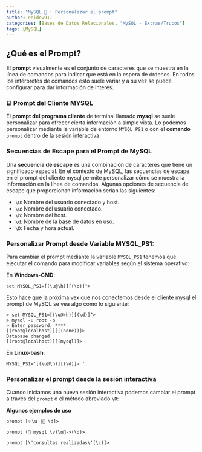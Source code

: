```yaml
---
title: "MySQL 🐬 : Personalizar el prompt"
author: enidev911
categories: [Bases de Datos Relacionales, "MySQL - Extras/Trucos"]
tags: [MySQL]
---
```


## **¿Qué es el Prompt?**

El **prompt** visualmente es el conjunto de caracteres que se muestra en la línea de comandos para indicar que está en la espera de órdenes. En todos los intérpretes de comandos esto suele variar y a su vez se puede configurar para dar información de interés.

### **El Prompt del Cliente MYSQL**

El **prompt del programa cliente** de terminal llamado **mysql** se suele personalizar para ofrecer cierta información a simple vista. Lo podemos personalizar mediante la variable de entorno `MYSQL_PS1` o con el **comando** `prompt` dentro de la sesión interactiva.

### Secuencias de Escape para el Prompt de MySQL

Una **secuencia de escape** es una combinación de caracteres que tiene un significado especial. En el contexto de MySQL, las secuencias de escape en el prompt del cliente mysql permite personalizar cómo se muestra la información en la línea de comandos. Algunas opciones de secuencia de escape que proporcionan información serían las siguientes:

- `\U`: Nombre del usuario conectado y host.
- `\u`: Nombre del usuario conectado.
- `\h`: Nombre del host.
- `\d`: Nombre de la base de datos en uso.
- `\D`: Fecha y hora actual.

### Personalizar Prompt desde Variable MYSQL_PS1:

Para cambiar el prompt mediante la variable `MYSQL_PS1` tenemos que ejecutar el comando para modificar variables según el sistema operativo:

En **Windows-CMD**:

```console
set MYSQL_PS1=[(\u@\h)][(\d)]^> 
```

Esto hace que la próxima vex que nos conectemos desde el cliente mysql el prompt de MySQL se vea algo como lo siguiente:

<div class="language-plaintext highlighter-rouge">
<div class="code-header">
  <span data-label-text="CMD"><i class="fas fa-code fa-fw small"></i></span>
  <span class="m-4"></span>
</div>
<div class="highlight p-2">
<code><pre style="overflow: inherit;">
<span class="hl">&gt; set MYSQL_PS1=[(\u@\h)][(\d)]^&gt; </span>
&gt; mysql -u root -p
&gt; Enter password: ****
<span class="hl">[(root@localhost)][((none))]&gt; </span>
Database changed
<span class="hl">[(root@localhost)][(mysql)]&gt; </span>
</pre></code>
</div>
</div>

En **Linux-bash**:

```console
MYSQL_PS1='[(\u@\h)][(\d)]> '
```

### Personalizar el prompt desde la sesión interactiva

Cuando iniciamos una nueva sesión interactiva podemos cambiar el prompt a través del `prompt` o el método abreviado `\R`:

**Algunos ejemplos de uso**

```console
prompt [✨\u |💾 \d]>
```

```console
prompt (🐬 mysql \v)\n🔌->(\d)>
```

```console
prompt [\'consultas realizadas\'(\c)]> 
```


